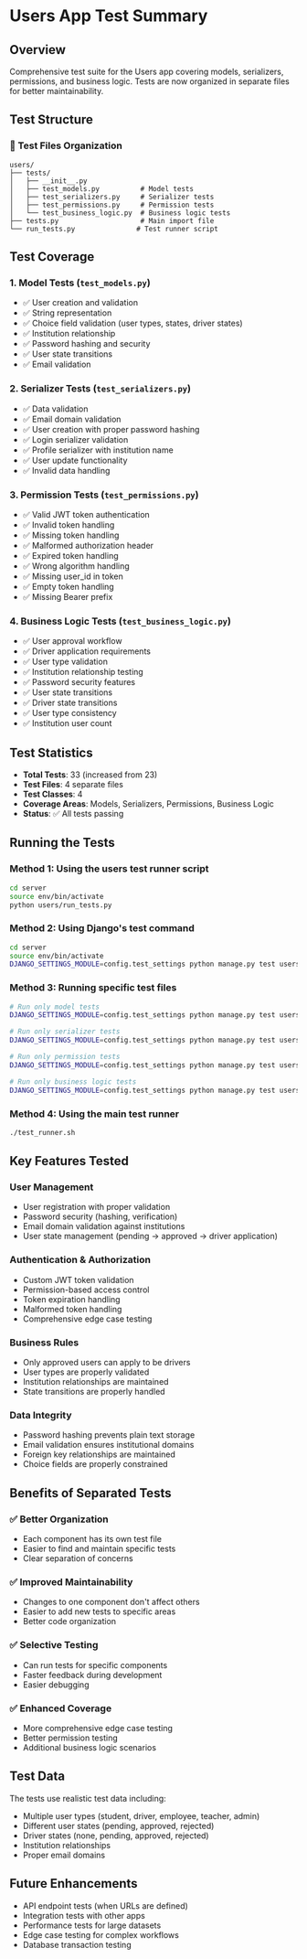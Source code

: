 # Users App Test Summary

## Overview

Comprehensive test suite for the Users app covering models, serializers, permissions, and business logic. Tests are now organized in separate files for better maintainability.

## Test Structure

### 📁 Test Files Organization

```
users/
├── tests/
│   ├── __init__.py
│   ├── test_models.py          # Model tests
│   ├── test_serializers.py     # Serializer tests
│   ├── test_permissions.py     # Permission tests
│   └── test_business_logic.py  # Business logic tests
├── tests.py                    # Main import file
└── run_tests.py               # Test runner script
```

## Test Coverage

### 1. Model Tests (`test_models.py`)

- ✅ User creation and validation
- ✅ String representation
- ✅ Choice field validation (user types, states, driver states)
- ✅ Institution relationship
- ✅ Password hashing and security
- ✅ User state transitions
- ✅ Email validation

### 2. Serializer Tests (`test_serializers.py`)

- ✅ Data validation
- ✅ Email domain validation
- ✅ User creation with proper password hashing
- ✅ Login serializer validation
- ✅ Profile serializer with institution name
- ✅ User update functionality
- ✅ Invalid data handling

### 3. Permission Tests (`test_permissions.py`)

- ✅ Valid JWT token authentication
- ✅ Invalid token handling
- ✅ Missing token handling
- ✅ Malformed authorization header
- ✅ Expired token handling
- ✅ Wrong algorithm handling
- ✅ Missing user_id in token
- ✅ Empty token handling
- ✅ Missing Bearer prefix

### 4. Business Logic Tests (`test_business_logic.py`)

- ✅ User approval workflow
- ✅ Driver application requirements
- ✅ User type validation
- ✅ Institution relationship testing
- ✅ Password security features
- ✅ User state transitions
- ✅ Driver state transitions
- ✅ User type consistency
- ✅ Institution user count

## Test Statistics

- **Total Tests**: 33 (increased from 23)
- **Test Files**: 4 separate files
- **Test Classes**: 4
- **Coverage Areas**: Models, Serializers, Permissions, Business Logic
- **Status**: ✅ All tests passing

## Running the Tests

### Method 1: Using the users test runner script

```bash
cd server
source env/bin/activate
python users/run_tests.py
```

### Method 2: Using Django's test command

```bash
cd server
source env/bin/activate
DJANGO_SETTINGS_MODULE=config.test_settings python manage.py test users.tests.test_models users.tests.test_serializers users.tests.test_permissions users.tests.test_business_logic
```

### Method 3: Running specific test files

```bash
# Run only model tests
DJANGO_SETTINGS_MODULE=config.test_settings python manage.py test users.tests.test_models

# Run only serializer tests
DJANGO_SETTINGS_MODULE=config.test_settings python manage.py test users.tests.test_serializers

# Run only permission tests
DJANGO_SETTINGS_MODULE=config.test_settings python manage.py test users.tests.test_permissions

# Run only business logic tests
DJANGO_SETTINGS_MODULE=config.test_settings python manage.py test users.tests.test_business_logic
```

### Method 4: Using the main test runner

```bash
./test_runner.sh
```

## Key Features Tested

### User Management

- User registration with proper validation
- Password security (hashing, verification)
- Email domain validation against institutions
- User state management (pending → approved → driver application)

### Authentication & Authorization

- Custom JWT token validation
- Permission-based access control
- Token expiration handling
- Malformed token handling
- Comprehensive edge case testing

### Business Rules

- Only approved users can apply to be drivers
- User types are properly validated
- Institution relationships are maintained
- State transitions are properly handled

### Data Integrity

- Password hashing prevents plain text storage
- Email validation ensures institutional domains
- Foreign key relationships are maintained
- Choice fields are properly constrained

## Benefits of Separated Tests

### ✅ **Better Organization**

- Each component has its own test file
- Easier to find and maintain specific tests
- Clear separation of concerns

### ✅ **Improved Maintainability**

- Changes to one component don't affect others
- Easier to add new tests to specific areas
- Better code organization

### ✅ **Selective Testing**

- Can run tests for specific components
- Faster feedback during development
- Easier debugging

### ✅ **Enhanced Coverage**

- More comprehensive edge case testing
- Better permission testing
- Additional business logic scenarios

## Test Data

The tests use realistic test data including:

- Multiple user types (student, driver, employee, teacher, admin)
- Different user states (pending, approved, rejected)
- Driver states (none, pending, approved, rejected)
- Institution relationships
- Proper email domains

## Future Enhancements

- API endpoint tests (when URLs are defined)
- Integration tests with other apps
- Performance tests for large datasets
- Edge case testing for complex workflows
- Database transaction testing
